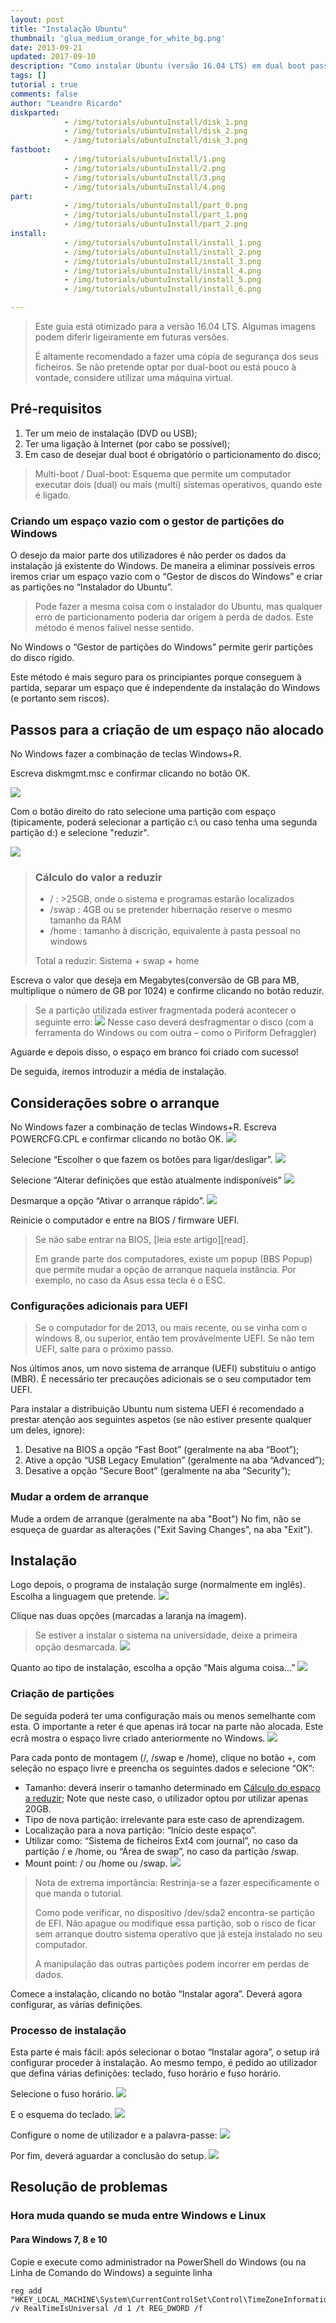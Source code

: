 ```yaml
---
layout: post
title: "Instalação Ubuntu"
thumbnail: 'glua_medium_orange_for_white_bg.png'
date: 2013-09-21
updated: 2017-09-10
description: "Como instalar Ubuntu (versão 16.04 LTS) em dual boot passo a passo."
tags: []
tutorial : true
comments: false
author: "Leandro Ricardo"
diskparted: 
            - /img/tutorials/ubuntuInstall/disk_1.png
            - /img/tutorials/ubuntuInstall/disk_2.png
            - /img/tutorials/ubuntuInstall/disk_3.png
fastboot: 
            - /img/tutorials/ubuntuInstall/1.png
            - /img/tutorials/ubuntuInstall/2.png
            - /img/tutorials/ubuntuInstall/3.png
            - /img/tutorials/ubuntuInstall/4.png
part:	
            - /img/tutorials/ubuntuInstall/part_0.png
            - /img/tutorials/ubuntuInstall/part_1.png
            - /img/tutorials/ubuntuInstall/part_2.png
install:   
            - /img/tutorials/ubuntuInstall/install_1.png
            - /img/tutorials/ubuntuInstall/install_2.png
            - /img/tutorials/ubuntuInstall/install_3.png
            - /img/tutorials/ubuntuInstall/install_4.png
            - /img/tutorials/ubuntuInstall/install_5.png
            - /img/tutorials/ubuntuInstall/install_6.png

---
```


<!--TODO: make adequate warning-->
>Este guia está otimizado para a versão 16.04 LTS. Algumas imagens podem diferir ligeiramente em futuras versões.
>
>É altamente recomendado a fazer uma cópia de segurança dos seus ficheiros. Se não pretende optar por dual-boot ou está pouco à vontade, considere utilizar uma máquina virtual.

## Pré-requisitos
1. Ter um meio de instalação (DVD ou USB);
2. Ter uma ligação à Internet (por cabo se possível);
3. Em caso de desejar dual boot é obrigatório o particionamento do disco;

>Multi-boot / Dual-boot: Esquema que permite um computador executar dois (dual) ou mais (multi) sistemas operativos, quando este é ligado.

### Criando um espaço vazio com o gestor de partições do Windows 

O desejo da maior parte dos utilizadores é não perder os dados da instalação já existente do Windows. De maneira a eliminar possíveis erros iremos criar um espaço vazio com o “Gestor de discos do Windows” e criar as partições no “Instalador do Ubuntu”.

>Pode fazer a mesma coisa com o instalador do Ubuntu, mas qualquer erro de particionamento poderia dar origem à perda de dados. Este método é menos falível nesse sentido.

No Windows o “Gestor de partições do Windows” permite gerir partições do disco rígido.

Este método é mais seguro para os principiantes porque conseguem à partida, separar um espaço que é independente da instalação do Windows (e portanto sem riscos).

## Passos para a criação de um espaço não alocado 

No Windows fazer a combinação de teclas Windows+R.

Escreva diskmgmt.msc e confirmar clicando no botão OK.

![](/img/tutorials/ubuntuInstall/disk_1.png)

Com o botão direito do rato selecione uma partição com espaço (tipicamente, poderá selecionar a partição c:\ ou  caso tenha uma segunda partição d:\) e selecione "reduzir".

![](/img/tutorials/ubuntuInstall/disk_2.png)

>### Cálculo do valor a reduzir
>+ / : >25GB, onde o sistema e programas estarão localizados
>+ /swap : 4GB ou se pretender hibernação reserve o mesmo tamanho da RAM
>+ /home : tamanho à discrição, equivalente à pasta pessoal no windows
>
>Total a reduzir: Sistema + swap + home

Escreva o valor que deseja em Megabytes(conversão de GB para MB, multiplique o número de GB por 1024) e confirme clicando no botão reduzir.

>Se a partição utilizada estiver fragmentada poderá acontecer o seguinte erro:
>![](/img/tutorials/ubuntuInstall/disk_3.png)
>Nesse caso deverá desfragmentar o disco (com a ferramenta do Windows ou com outra – como o Piriform Defraggler)

Aguarde e depois disso, o espaço em branco foi criado com sucesso!

De seguida, iremos introduzir a média de instalação.

## Considerações sobre o arranque
No Windows fazer a combinação de teclas Windows+R.
Escreva POWERCFG.CPL e confirmar clicando no botão OK.
![](/img/tutorials/ubuntuInstall/1.png)

Selecione “Escolher o que fazem os botões para ligar/desligar”.
![](/img/tutorials/ubuntuInstall/2.png)

Selecione “Alterar definições que estão atualmente indisponíveis”
![](/img/tutorials/ubuntuInstall/3.png)

Desmarque a opção “Ativar o arranque rápido”.
![](/img/tutorials/ubuntuInstall/4.png)

Reinicie o computador e entre na BIOS / firmware UEFI.

>Se não sabe entrar na BIOS, [leia este artigo][read].
>
>Em grande parte dos computadores, existe um popup (BBS Popup) que permite mudar a opção de arranque naquela instância. Por exemplo, no caso da Asus essa tecla é o ESC.

### Configurações adicionais para UEFI
>Se o computador for de 2013, ou mais recente, ou se vinha com o windows 8, ou superior, então tem provávelmente UEFI. Se não tem UEFI, salte para o próximo passo. 

Nos últimos anos, um novo sistema de arranque (UEFI) substituiu o antigo (MBR). É necessário ter precauções adicionais se o seu computador tem UEFI.

Para instalar a distribuição Ubuntu num sistema UEFI é recomendado a prestar atenção aos seguintes aspetos (se não estiver presente qualquer um deles, ignore):
1.  Desative na BIOS a opção “Fast Boot” (geralmente na aba “Boot”);
2.  Ative a opção “USB Legacy Emulation” (geralmente na aba “Advanced”);
3.  Desative a opção “Secure Boot” (geralmente na aba “Security”);

### Mudar a ordem de arranque
Mude a ordem de arranque (geralmente na aba "Boot")
No fim, não se esqueça de guardar as alterações ("Exit Saving Changes", na aba "Exit").

## Instalação
Logo depois, o programa de instalação surge (normalmente em inglês). Escolha a linguagem que pretende.
![](/img/tutorials/ubuntuInstall/install_1.png)

Clique nas duas opções (marcadas a laranja na imagem).
> Se estiver a instalar o sistema na universidade, deixe a primeira opção desmarcada.
![](/img/tutorials/ubuntuInstall/install_2.png)

Quanto ao tipo de instalação, escolha a opção “Mais alguma coisa…”
![](/img/tutorials/ubuntuInstall/part_0.png)

### Criação de partições
De seguida poderá ter uma configuração mais ou menos semelhante com esta. O importante a reter é que apenas irá tocar na parte não alocada.
Este ecrã mostra o espaço livre criado anteriormente no Windows.
![](/img/tutorials/ubuntuInstall/part_1.png)

Para cada ponto de montagem (/, /swap e /home), clique no botão +, com seleção no espaço livre e preencha os seguintes dados e selecione “OK”:
+ Tamanho: deverá inserir o tamanho determinado em [Cálculo do espaço a reduzir](#passos-para-a-criação-de-um-espaço-não-alocado); Note que neste caso, o utilizador optou por utilizar apenas 20GB.
+ Tipo de nova partição: irrelevante para este caso de aprendizagem.
+ Localização para a nova partição: “Início deste espaço”.
+ Utilizar como: “Sistema de ficheiros Ext4 com journal”, no caso da partição / e /home, ou “Área de swap”, no caso da partição /swap.
+ Mount point: / ou /home ou /swap.
![](/img/tutorials/ubuntuInstall/part_2.png)

>Nota de extrema importância: Restrinja-se a fazer especificamente o que manda o tutorial.
>
>Como pode verificar, no dispositivo /dev/sda2 encontra-se partição de EFI. Não apague ou modifique essa partição, sob o risco de ficar sem arranque doutro sistema operativo que já esteja instalado no seu computador.
>
>A manipulação das outras partições podem incorrer em perdas de dados.

Comece a instalação, clicando no botão “Instalar agora”. Deverá agora configurar, as várias definições.

### Processo de instalação
Esta parte é mais fácil: após selecionar o botao “Instalar agora”, o setup irá configurar proceder à instalação. Ao mesmo tempo, é pedido ao utilizador que defina várias definições: teclado, fuso horário e fuso horário.

Selecione o fuso horário.
![](/img/tutorials/ubuntuInstall/install_3.png)

E o esquema do teclado.
![](/img/tutorials/ubuntuInstall/install_4.png)

Configure o nome de utilizador e a palavra-passe:
![](/img/tutorials/ubuntuInstall/install_5.png)

Por fim, deverá aguardar a conclusão do setup.
![](/img/tutorials/ubuntuInstall/install_6.png)



## Resolução de problemas 
### Hora muda quando se muda entre Windows e Linux
#### Para Windows 7, 8 e 10
Copie e execute como administrador na PowerShell do Windows (ou na Linha de Comando do Windows) a seguinte linha
~~~powerhell
reg add "HKEY_LOCAL_MACHINE\System\CurrentControlSet\Control\TimeZoneInformation" /v RealTimeIsUniversal /d 1 /t REG_DWORD /f
~~~
